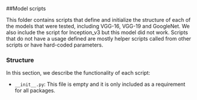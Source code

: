 ##Model scripts

This folder contains scripts that define and initialize the structure of each of the models that were tested, including
VGG-16, VGG-19 and GoogleNet. We also include the script for Inception_v3 but this model did not work. Scripts that do
not have a usage defined are mostly helper scripts called from other scripts or have hard-coded parameters.

### Structure

In this section, we describe the functionality of each script:
* `__init__.py`: This file is empty and it is only included as a requirement for all packages.